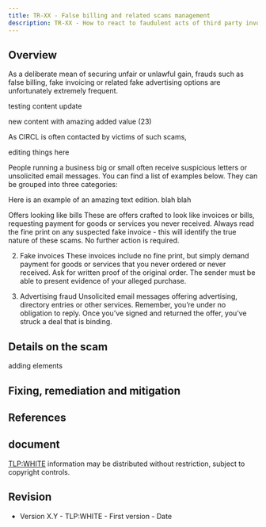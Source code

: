 ```yaml
---
title: TR-XX - False billing and related scams management
description: TR-XX - How to react to faudulent acts of third party invoicing or otherwise requesting funds without showing obligation to pay
---
```


Overview
--------

As a deliberate mean of securing unfair or unlawful gain, frauds such as false billing, fake invoicing or related fake advertising options are unfortunately extremely frequent.

testing content update

new content with amazing added value (23)

As CIRCL is often contacted by victims of such scams,

editing things here

People running a business big or small often receive suspicious letters or unsolicited email messages. You can find a list of examples below. They can be grouped into three categories:

Here is an example of an amazing text edition. blah blah

Offers looking like bills
These are offers crafted to look like invoices or bills, requesting payment for goods or services you never received. Always read the fine print on any suspected fake invoice - this will identify the true nature of these scams. No further action is required.

2. Fake invoices
These invoices include no fine print, but simply demand payment for goods or services that you never ordered or never received. Ask for written proof of the original order. The sender must be able to present evidence of your alleged purchase.

3. Advertising fraud
Unsolicited email messages offering advertising, directory entries or other services. Remember, you’re under no obligation to reply. Once you’ve signed and returned the offer, you’ve struck a deal that is binding.

Details on the scam
----------------------------
adding elements


Fixing, remediation and mitigation
----------------------------------



References
----------

document
-------------------------------

[TLP:WHITE](/pub/traffic-light-protocol/) information may be distributed without restriction, subject to copyright controls.


Revision
--------

- Version X.Y - TLP:WHITE - First version - Date

